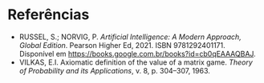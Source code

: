 # Referências

- RUSSEL, S.; NORVIG, P. _Artificial Intelligence: A Modern Approach, Global
  Edition_. Pearson Higher Ed, 2021. ISBN 9781292401171. Disponível em
  [<https://books.google.com.br/books?id=cb0qEAAAQBAJ>](https://books.google.com.br/books?id=cb0qEAAAQBAJ).
- VILKAS, E.I. Axiomatic definition of the value of a matrix game. _Theory of
  Probability and its Applications_, v. 8, p. 304–307, 1963.